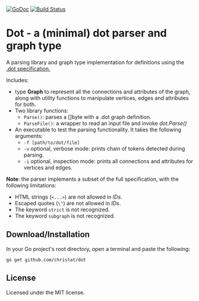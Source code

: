 [![GoDoc](https://godoc.org/github.com/christat/dot?status.svg)](https://godoc.org/github.com/christat/dot)
[![Build Status](https://travis-ci.org/christat/dot.svg?branch=master)](https://travis-ci.org/christat/dot)
# Dot - a (minimal) dot parser and graph type

A parsing library and graph type implementation for definitions using the [.dot specification.](http://www.graphviz.org/doc/info/lang.html)

Includes:
- type **Graph** to represent all the connections and attributes of the graph, along with utility functions to manipulate vertices, edges and attributes for both.
- Two library functions:
    -  `Parse()`: parses a []byte with a .dot graph definition.
    - `ParseFile()`: a wrapper to read an input file and invoke _dot.Parse()_
- An executable to test the parsing functionality. It takes the following arguments:
    - `-f [path/to/dot/file]`
    - `-v` optional, verbose mode: prints chain of tokens detected during parsing.
    - `-i` optional, inspection mode: prints all connections and attributes for vertices and edges.

**Note**: the parser implements a subset of the full specification, with the following limitations:
- HTML strings (`<...>`) are not allowed in _IDs_.
- Escaped quotes (`\"`) are not allowed in _IDs_.
- The keyword `strict` is not recognized.
- The keyword `subgraph` is not recognized.

## Download/Installation

In your Go project's root directory, open a terminal and paste the following:

```
go get github.com/christat/dot
```

## License

Licensed under the MIT license.
